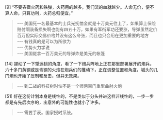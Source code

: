 
[9] “不要吝啬火药和铁弹，火药用的越多，我们流的血就越少。人命无价，便不算人命，只算功利，火药总归便宜。”
>--- 美国死一名最基本的士兵光抚恤金就是十万美元往上了，如果算上保险赔付啊装备损失啊也能有四五十万，如果有军衔军功还要涨，导弹虽然定价百万但实际交易价格并没有这么夸张，而且也只会用在更加重要的地方<br>
>--- 有钱真的是可以为所欲为<br>
>--- 优势火力学说<br>
>--- 美国佬拿一百万美元的导弹炸是美元的帐篷<br>

[14] 挪动了一下望远镜的角度，看了一下炮兵阵地上正在那里部署展开的炮兵，六十多门黄铜或是青铜的火炮在炮兵们的推动下，正在调整位置和角度，城头的几门炮也开始了压制和反击，但并无效果。
>--- 到二战的科技树时怕不是一个师两百门重型曲射火炮<br>

[51] 好在这份计划本身是线性的，不是类似于分头并进这样非线性的，一步一步都是有先后次序的，出意外的可能性也就小了许多。
>--- 需要手表。国家授时系统。<br>

